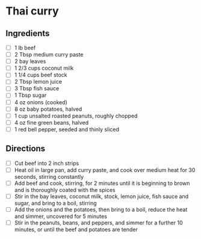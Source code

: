 # Thai curry

## Ingredients

- [ ] 1 lb beef
- [ ] 2 Tbsp medium curry paste
- [ ] 2 bay leaves
- [ ] 1 2/3 cups coconut milk
- [ ] 1 1/4 cups beef stock
- [ ] 2 Tbsp lemon juice
- [ ] 3 Tbsp fish sauce
- [ ] 1 Tbsp sugar
- [ ] 4 oz onions (cooked)
- [ ] 8 oz baby potatoes, halved
- [ ] 1 cup unsalted roasted peanuts, roughly chopped
- [ ] 4 oz fine green beans, halved
- [ ] 1 red bell pepper, seeded and thinly sliced

## Directions

- [ ] Cut beef into 2 inch strips
- [ ] Heat oil in large pan, add curry paste, and cook over medium heat for 30 seconds, stirring constantly
- [ ] Add beef and cook, stirring, for 2 minutes until it is beginning to brown and is thoroughly coated with the spices
- [ ] Stir in the bay leaves, coconut milk, stock, lemon juice, fish sauce and sugar, and bring to a boil, stirring
- [ ] Add the onions and the potatoes, then bring to a boil, reduce the heat and simmer, uncovered for 5 minutes
- [ ] Stir in the peanuts, beans, and peppers, and simmer for a further 10 minutes, or until the beef and potatoes are tender
